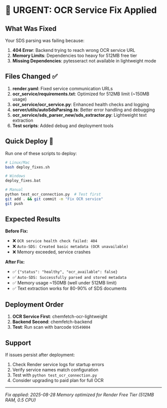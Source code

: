 # 🚨 URGENT: OCR Service Fix Applied

## What Was Fixed

Your SDS parsing was failing because:
1. **404 Error**: Backend trying to reach wrong OCR service URL
2. **Memory Limits**: Dependencies too heavy for 512MB free tier
3. **Missing Dependencies**: pytesseract not available in lightweight mode

## Files Changed ✅

1. **render.yaml**: Fixed service communication URLs
2. **ocr_service/requirements.txt**: Optimized for 512MB limit (~150MB usage)
3. **ocr_service/ocr_service.py**: Enhanced health checks and logging
4. **server/utils/autoSdsParsing.ts**: Better error handling and debugging
5. **ocr_service/sds_parser_new/sds_extractor.py**: Lightweight text extraction
6. **Test scripts**: Added debug and deployment tools

## Quick Deploy 🚀

Run one of these scripts to deploy:
```bash
# Linux/Mac
bash deploy_fixes.sh

# Windows  
deploy_fixes.bat

# Manual
python test_ocr_connection.py  # Test first
git add . && git commit -m "Fix OCR service"
git push
```

## Expected Results

**Before Fix:**
- ❌ `OCR service health check failed: 404`
- ❌ `Auto-SDS: Created basic metadata (OCR unavailable)`
- ❌ Memory exceeded, service crashes

**After Fix:**
- ✅ `{"status": "healthy", "ocr_available": false}`
- ✅ `Auto-SDS: Successfully parsed and stored metadata`  
- ✅ Memory usage ~150MB (well under 512MB limit)
- ✅ Text extraction works for 80-90% of SDS documents

## Deployment Order

1. **OCR Service First**: chemfetch-ocr-lightweight
2. **Backend Second**: chemfetch-backend  
3. **Test**: Run scan with barcode `93549004`

## Support

If issues persist after deployment:
1. Check Render service logs for startup errors
2. Verify service names match configuration
3. Test with `python test_ocr_connection.py`
4. Consider upgrading to paid plan for full OCR

---
*Fix applied: 2025-08-28*
*Memory optimized for Render Free Tier (512MB RAM, 0.5 CPU)*
